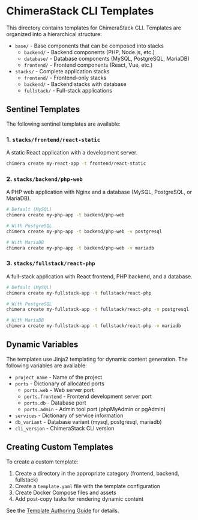 # ChimeraStack CLI Templates

This directory contains templates for ChimeraStack CLI. Templates are organized into a hierarchical structure:

- `base/` - Base components that can be composed into stacks
  - `backend/` - Backend components (PHP, Node.js, etc.)
  - `database/` - Database components (MySQL, PostgreSQL, MariaDB)
  - `frontend/` - Frontend components (React, Vue, etc.)
- `stacks/` - Complete application stacks
  - `frontend/` - Frontend-only stacks
  - `backend/` - Backend stacks with database
  - `fullstack/` - Full-stack applications

## Sentinel Templates

The following sentinel templates are available:

### 1. `stacks/frontend/react-static`

A static React application with a development server.

```bash
chimera create my-react-app -t frontend/react-static
```

### 2. `stacks/backend/php-web`

A PHP web application with Nginx and a database (MySQL, PostgreSQL, or MariaDB).

```bash
# Default (MySQL)
chimera create my-php-app -t backend/php-web

# With PostgreSQL
chimera create my-php-app -t backend/php-web -v postgresql

# With MariaDB
chimera create my-php-app -t backend/php-web -v mariadb
```

### 3. `stacks/fullstack/react-php`

A full-stack application with React frontend, PHP backend, and a database.

```bash
# Default (MySQL)
chimera create my-fullstack-app -t fullstack/react-php

# With PostgreSQL
chimera create my-fullstack-app -t fullstack/react-php -v postgresql

# With MariaDB
chimera create my-fullstack-app -t fullstack/react-php -v mariadb
```

## Dynamic Variables

The templates use Jinja2 templating for dynamic content generation. The following variables are available:

- `project_name` - Name of the project
- `ports` - Dictionary of allocated ports
  - `ports.web` - Web server port
  - `ports.frontend` - Frontend development server port
  - `ports.db` - Database port
  - `ports.admin` - Admin tool port (phpMyAdmin or pgAdmin)
- `services` - Dictionary of service information
- `db_variant` - Database variant (mysql, postgresql, mariadb)
- `cli_version` - ChimeraStack CLI version

## Creating Custom Templates

To create a custom template:

1. Create a directory in the appropriate category (frontend, backend, fullstack)
2. Create a `template.yaml` file with the template configuration
3. Create Docker Compose files and assets
4. Add post-copy tasks for rendering dynamic content

See the [Template Authoring Guide](../docs/authoring-templates.md) for details.

